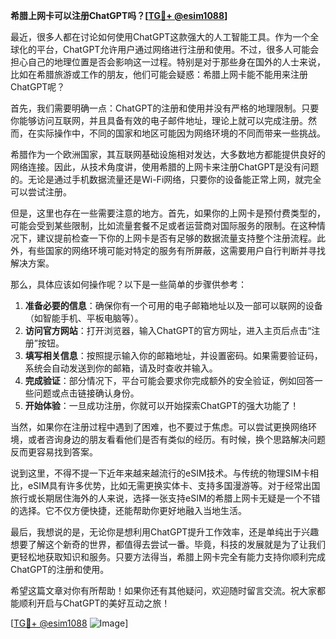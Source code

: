 **希腊上网卡可以注册ChatGPT吗？[[TG💪+ @esim1088](https://t.me/s/esim1088)]**

最近，很多人都在讨论如何使用ChatGPT这款强大的人工智能工具。作为一个全球化的平台，ChatGPT允许用户通过网络进行注册和使用。不过，很多人可能会担心自己的地理位置是否会影响这一过程。特别是对于那些身在国外的人士来说，比如在希腊旅游或工作的朋友，他们可能会疑惑：希腊上网卡能不能用来注册ChatGPT呢？

首先，我们需要明确一点：ChatGPT的注册和使用并没有严格的地理限制。只要你能够访问互联网，并且具备有效的电子邮件地址，理论上就可以完成注册。然而，在实际操作中，不同的国家和地区可能因为网络环境的不同而带来一些挑战。

希腊作为一个欧洲国家，其互联网基础设施相对发达，大多数地方都能提供良好的网络连接。因此，从技术角度讲，使用希腊的上网卡来注册ChatGPT是没有问题的。无论是通过手机数据流量还是Wi-Fi网络，只要你的设备能正常上网，就完全可以尝试注册。

但是，这里也存在一些需要注意的地方。首先，如果你的上网卡是预付费类型的，可能会受到某些限制，比如流量套餐不足或者运营商对国际服务的限制。在这种情况下，建议提前检查一下你的上网卡是否有足够的数据流量支持整个注册流程。此外，有些国家的网络环境可能对特定的服务有所屏蔽，这需要用户自行判断并寻找解决方案。

那么，具体应该如何操作呢？以下是一些简单的步骤供参考：

1. **准备必要的信息**：确保你有一个可用的电子邮箱地址以及一部可以联网的设备（如智能手机、平板电脑等）。
2. **访问官方网站**：打开浏览器，输入ChatGPT的官方网址，进入主页后点击“注册”按钮。
3. **填写相关信息**：按照提示输入你的邮箱地址，并设置密码。如果需要验证码，系统会自动发送到你的邮箱，请及时查收并输入。
4. **完成验证**：部分情况下，平台可能会要求你完成额外的安全验证，例如回答一些问题或点击链接确认身份。
5. **开始体验**：一旦成功注册，你就可以开始探索ChatGPT的强大功能了！

当然，如果你在注册过程中遇到了困难，也不要过于焦虑。可以尝试更换网络环境，或者咨询身边的朋友看看他们是否有类似的经历。有时候，换个思路解决问题反而更容易找到答案。

说到这里，不得不提一下近年来越来越流行的eSIM技术。与传统的物理SIM卡相比，eSIM具有许多优势，比如无需更换实体卡、支持多国漫游等。对于经常出国旅行或长期居住海外的人来说，选择一张支持eSIM的希腊上网卡无疑是一个不错的选择。它不仅方便快捷，还能帮助你更好地融入当地生活。

最后，我想说的是，无论你是想利用ChatGPT提升工作效率，还是单纯出于兴趣想要了解这个新奇的世界，都值得去尝试一番。毕竟，科技的发展就是为了让我们更轻松地获取知识和服务。只要方法得当，希腊上网卡完全有能力支持你顺利完成ChatGPT的注册和使用。

希望这篇文章对你有所帮助！如果你还有其他疑问，欢迎随时留言交流。祝大家都能顺利开启与ChatGPT的美好互动之旅！

[[TG💪+ @esim1088](https://t.me/s/esim1088) ![Image](https://i.postimg.cc/4NQfJmqS/Snipaste-2025-05-13-00-14-12.png)]